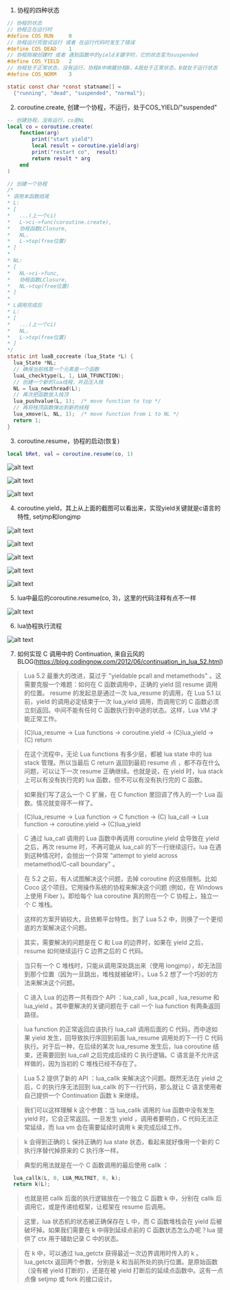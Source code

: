 1. 协程的四种状态
```C
// 协程的状态
// 协程正在运行时
#define COS_RUN		0
// 协程运行完尝试运行 或者 在运行代码时发生了错误
#define COS_DEAD	1
// 协程刚被创建时 或者 遇到函数中的yield关键字时，它的状态变为suspended
#define COS_YIELD	2
// 协程处于正常状态，没有运行，协程A中唤醒协程B，A就处于正常状态，B就处于运行状态
#define COS_NORM	3

static const char *const statname[] =
  {"running", "dead", "suspended", "normal"};
```

2. coroutine.create, 创建一个协程，不运行，处于COS_YIELD/"suspended"
```lua
-- 创建协程，没有运行，co是NL
local co = coroutine.create(
    function(arg)
        print("start yield")
        local result = coroutine.yield(arg)
        print("restart co",  result)
        return result * arg
    end
)
```
```C
// 创建一个协程
/*
* 调用本函数结尾
* L:
* [
*   ...(上一个ci)
*   L->ci->func(coroutine.create), 
*   协程函数LClosure, 
*   NL， 
*   L->top(free位置)
* ]
* 
* NL: 
* [
*   NL->ci->func,
*   协程函数LClosure,
*   NL->top(free位置)
* ]
* 
* L调用完成后
* L:
* [
*   ...(上一个ci)
*   NL，
*   L->top(free位置)
* ]
*/
static int luaB_cocreate (lua_State *L) {
  lua_State *NL;
  // 确保当前栈第一个元素是一个函数
  luaL_checktype(L, 1, LUA_TFUNCTION);
  // 创建一个新的lua线程，并且压入栈
  NL = lua_newthread(L);
  // 再次把函数放入栈顶
  lua_pushvalue(L, 1);  /* move function to top */
  // 再将栈顶函数弹出到新的线程
  lua_xmove(L, NL, 1);  /* move function from L to NL */
  return 1;
}
```

3. coroutine.resume，协程的启动(恢复)
```lua
local bRet, val = coroutine.resume(co, 1)
```
![alt text](../img/coroutine1.png)

![alt text](../img/coroutine2.png)

![alt text](../img/coroutine4.png)

4. coroutine.yield，其上从上面的截图可以看出来，实现yield关键就是c语言的特性, setjmp和longjmp
   
![alt text](../img/coroutine5.png)

![alt text](../img/coroutine6.png)

![alt text](../img/coroutine7.png)

![alt text](../img/coroutine8.png)

![alt text](../img/coroutine9.png)

5. lua中最后的coroutine.resume(co, 3)，这里的代码注释有点不一样
   
![alt text](../img/coroutine10.png)

6. lua协程执行流程
  
![alt text](../img/coroutine11.png)

7. 如何实现 C 调用中的 Continuation, 来自云风的BLOG(https://blog.codingnow.com/2012/06/continuation_in_lua_52.html)
> Lua 5.2 最重大的改进，莫过于 "yieldable pcall and metamethods" 。这需要克服一个难题：如何在 C 函数调用中，正确的 yield 回 resume 调用的位置。
resume 的发起总是通过一次 lua_resume 的调用，在 Lua 5.1 以前，yield 的调用必定结束于一次 lua_yield 调用，而调用它的 C 函数必须立刻返回。中间不能有任何 C 函数执行到中途的状态。这样，Lua VM 才能正常工作。

> (C)lua_resume -> Lua functions -> coroutine.yield
  -> (C)lua_yield -> (C) return

> 在这个流程中，无论 Lua functions 有多少层，都被 lua state 中的 lua stack 管理。所以当最后 C return 返回到最初 resume 点 ，都不存在什么问题，可以让下一次 resume 正确继续。也就是说，在 yield 时，lua stack 上可以有没有执行完的 lua 函数，但不可以有没有执行完的 C 函数。

> 如果我们写了这么一个 C 扩展，在 C function 里回调了传入的一个 Lua 函数。情况就变得不一样了。

> (C)lua_resume -> Lua function -> C function 
  -> (C) lua_call  -> Lua function 
  -> coroutine.yield -> (C)lua_yield 

> C 通过 lua_call 调用的 Lua 函数中再调用 coroutine.yield 会导致在 yield 之后，再次 resume 时，不再可能从 lua_call 的下一行继续运行。lua 在遇到这种情况时，会抛出一个异常 "attempt to yield across metamethod/C-call boundary" 。

> 在 5.2 之前，有人试图解决这个问题，去掉 coroutine 的这些限制。比如 Coco 这个项目。它用操作系统的协程来解决这个问题 (例如，在 Windows 上使用 Fiber )。即给每个 lua coroutine 真的附在一个 C 协程上，独立一个 C 堆栈。

> 这样的方案开销较大，且依赖平台特性。到了 Lua 5.2 中，则换了一个更彻底的方案解决这个问题。

> 其实，需要解决的问题是在 C 和 Lua 的边界时，如果在 yield 之后，resume 如何继续运行 C 边界之后的 C 代码。

> 当只有一个 C 堆栈时，只能从调用深处跳出来（使用 longjmp），却无法回到那个位置（因为一旦跳出，堆栈就被破坏）。Lua 5.2 想了一个巧妙的方法来解决这个问题。

> C 进入 Lua 的边界一共有四个 API ：lua_call , lua_pcall , lua_resume 和 lua_yield 。其中要解决的关键问题在于 call 一个 lua function 有两条返回路径。

> lua function 的正常返回应该执行 lua_call 调用后面的 C 代码，而中途如果 yield 发生，回导致执行序回到前面 lua_resume 调用处的下一行 C 代码执行。对于后一种，在后续的某次 lua_resume 发生后，lua coroutine 结束，还需要回到 lua_call 之后完成后续的 C 执行逻辑。C 语言是不允许这样做的，因为当初的 C 堆栈已经不存在了。

> Lua 5.2 提供了新的 API ：lua_callk 来解决这个问题。既然无法在 yield 之后，C 的执行序无法回到 lua_callk 的下一行代码，那么就让 C 语言使用者自己提供一个 Continuation 函数 k 来继续。

> 我们可以这样理解 k 这个参数：当 lua_callk 调用的 lua 函数中没有发生 yield 时，它会正常返回。一旦发生 yield ，调用者要明白，C 代码无法正常延续，而 lua vm 会在需要延续时调用 k 来完成后续工作。

> k 会得到正确的 L 保持正确的 lua state 状态，看起来就好像用一个新的 C 执行序替代掉原来的 C 执行序一样。

> 典型的用法就是在一个 C 函数调用的最后使用 callk ：
```c
  lua_callk(L, 0, LUA_MULTRET, 0, k);
  return k(L);
```

> 也就是把 callk 后面的执行逻辑放在一个独立 C 函数 k 中，分别在 callk 后调用它，或是传递给框架，让框架在 resume 后调用。

> 这里，lua 状态机的状态被正确保存在 L 中，而 C 函数堆栈会在 yield 后被破坏掉。如果我们需要在 k 中得到延续点前的 C 函数状态怎么办呢？lua 提供了 ctx 用于辅助记录 C 中的状态。

> 在 k 中，可以通过 lua_getctx 获得最近一次边界调用时传入的 k 。lua_getctx 返回两个参数，分别是 k 和当前所处的执行位置。是原始函数（没有被 yield 打断的），还是在被 yield 打断后的延续点函数中。这有一点点像 setjmp 或 fork 的接口设计。

